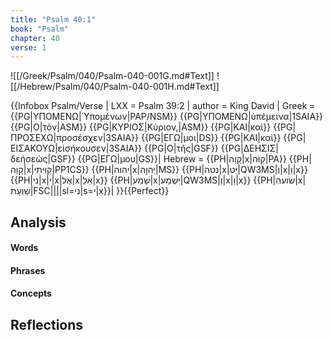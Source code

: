 ```yaml
---
title: "Psalm 40:1"
book: "Psalm"
chapter: 40
verse: 1
---
```

![[/Greek/Psalm/040/Psalm-040-001G.md#Text]]
![[/Hebrew/Psalm/040/Psalm-040-001H.md#Text]]

{{Infobox Psalm/Verse |
  LXX = Psalm 39:2 |
  author = King David |
  Greek = {{PG|ΥΠΟΜΕΝΩ|Ὑπομένων|PAP/NSM}} {{PG|ΥΠΟΜΕΝΩ|ὑπέμεινα|1SAIA}} {{PG|Ο|τὸν|ASM}} {{PG|ΚΥΡΙΟΣ|Κύριον,|ASM}} {{PG|ΚΑΙ|καὶ}} {{PG|ΠΡΟΣΕΧΩ|προσέσχεν|3SAIA}} {{PG|ΕΓΩ|μοι|DS}} {{PG|ΚΑΙ|καὶ}} {{PG|ΕΙΣΑΚΟΥΩ|εἰσήκουσεν|3SAIA}} {{PG|Ο|τῆς|GSF}} {{PG|ΔΕΗΣΙΣ|δεήσεώς|GSF}} {{PG|ΕΓΩ|μου|GS}}|
  Hebrew = {{PH|קָוָה|x|קַוֹּה|PA}} {{PH|קָוָה|x|קִוִּיתִי|PP1CS}} {{PH|יהוה|x|יְהוָה|MS}} {{PH|נטה|x|יֵּט|QW3MS|וְ|x|וַ|x}} {{PH|ני|x|י|x|אֶל|x|אֵלַ|x}} {{PH|שָׁמַע|x|יִּשְׁמַע|QW3MS|וְ|x|וַ|x}} {{PH|שועה|x|שַׁוְעָתִ|FSC||||sl=ני|s=י|x}}׃|
}}{{Perfect}}

## Analysis

#### Words

#### Phrases

#### Concepts

## Reflections
